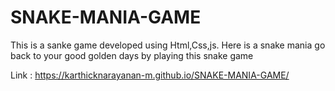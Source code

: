 # SNAKE-MANIA-GAME


This is a sanke game developed using Html,Css,js.
Here is a snake mania go back to your good golden days by playing this snake game

Link : https://karthicknarayanan-m.github.io/SNAKE-MANIA-GAME/

